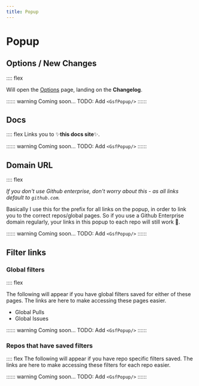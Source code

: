 ```yaml
---
title: Popup
---
```


# Popup

## Options / New Changes

:::: flex

Will open the [Options](/elements/options/) page, landing on the **Changelog**.

:::::: warning Coming soon...
TODO: Add `<GsfPopup/>`
::::::

## Docs

:::: flex
Links you to ✨**this docs site**✨.

:::::: warning Coming soon...
TODO: Add `<GsfPopup/>`
::::::

## Domain URL

:::: flex
<div>

*If you don't use Github enterprise, don't worry about this - as all links default to `github.com`.*

Basically I use this for the prefix for all links on the popup, in order to link you to the correct repos/global pages. So if you use a Github Enterprise domain regularly, your links in this popup to each repo will still work 🎉.
</div>

:::::: warning Coming soon...
TODO: Add `<GsfPopup/>`
::::::


## Filter links

### Global filters

:::: flex
<div>
The following will appear if you have global filters saved for either of these pages.
The links are here to make accessing these pages easier.

- Global Pulls
- Global Issues
</div>

:::::: warning Coming soon...
TODO: Add `<GsfPopup/>`
::::::

### Repos that have saved filters

:::: flex
The following will appear if you have repo specific filters saved.
The links are here to make accessing these filters for each repo easier.

:::::: warning Coming soon...
TODO: Add `<GsfPopup/>`
::::::
